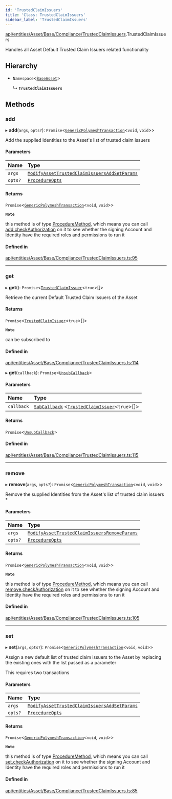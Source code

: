 ```yaml
---
id: 'TrustedClaimIssuers'
title: 'Class: TrustedClaimIssuers'
sidebar_label: 'TrustedClaimIssuers'
---
```


[api/entities/Asset/Base/Compliance/TrustedClaimIssuers](../../../../../../../modules/API/Entities/Asset/Base/Compliance/TrustedClaimIssuers/TrustedClaimIssuers.md).TrustedClaimIssuers

Handles all Asset Default Trusted Claim Issuers related functionality

## Hierarchy

- `Namespace`\<[`BaseAsset`](../../BaseAsset/BaseAsset.md)\>

  ↳ **`TrustedClaimIssuers`**

## Methods

### add

▸ **add**(`args`, `opts?`): `Promise`\<[`GenericPolymeshTransaction`](../../../../../../../modules/Types/Types.md#genericpolymeshtransaction)\<`void`, `void`\>\>

Add the supplied Identities to the Asset's list of trusted claim issuers

#### Parameters

| Name    | Type                                                                                                                                                                                          |
| :------ | :-------------------------------------------------------------------------------------------------------------------------------------------------------------------------------------------- |
| `args`  | [`ModifyAssetTrustedClaimIssuersAddSetParams`](../../../../../../../interfaces/API/Procedures/Types/ModifyAssetTrustedClaimIssuersAddSetParams/ModifyAssetTrustedClaimIssuersAddSetParams.md) |
| `opts?` | [`ProcedureOpts`](../../../../../../../interfaces/Types/ProcedureOpts/ProcedureOpts.md)                                                                                                       |

#### Returns

`Promise`\<[`GenericPolymeshTransaction`](../../../../../../../modules/Types/Types.md#genericpolymeshtransaction)\<`void`, `void`\>\>

**`Note`**

this method is of type [ProcedureMethod](../../../../../../../interfaces/Types/ProcedureMethod/ProcedureMethod.md), which means you can call [add.checkAuthorization](../../../../../../../interfaces/Types/ProcedureMethod/ProcedureMethod.md#checkauthorization)
on it to see whether the signing Account and Identity have the required roles and permissions to run it

#### Defined in

[api/entities/Asset/Base/Compliance/TrustedClaimIssuers.ts:95](https://github.com/PolymeshAssociation/polymesh-sdk/blob/968f8d70c/src/api/entities/Asset/Base/Compliance/TrustedClaimIssuers.ts#L95)

---

### get

▸ **get**(): `Promise`\<[`TrustedClaimIssuer`](../../../../../../../interfaces/Types/TrustedClaimIssuer/TrustedClaimIssuer.md)\<`true`\>[]\>

Retrieve the current Default Trusted Claim Issuers of the Asset

#### Returns

`Promise`\<[`TrustedClaimIssuer`](../../../../../../../interfaces/Types/TrustedClaimIssuer/TrustedClaimIssuer.md)\<`true`\>[]\>

**`Note`**

can be subscribed to

#### Defined in

[api/entities/Asset/Base/Compliance/TrustedClaimIssuers.ts:114](https://github.com/PolymeshAssociation/polymesh-sdk/blob/968f8d70c/src/api/entities/Asset/Base/Compliance/TrustedClaimIssuers.ts#L114)

▸ **get**(`callback`): `Promise`\<[`UnsubCallback`](../../../../../../../modules/Types/Types.md#unsubcallback)\>

#### Parameters

| Name       | Type                                                                                                                                                                                            |
| :--------- | :---------------------------------------------------------------------------------------------------------------------------------------------------------------------------------------------- |
| `callback` | [`SubCallback`](../../../../../../../modules/Types/Types.md#subcallback) \<[`TrustedClaimIssuer`](../../../../../../../interfaces/Types/TrustedClaimIssuer/TrustedClaimIssuer.md)\<`true`\>[]\> |

#### Returns

`Promise`\<[`UnsubCallback`](../../../../../../../modules/Types/Types.md#unsubcallback)\>

#### Defined in

[api/entities/Asset/Base/Compliance/TrustedClaimIssuers.ts:115](https://github.com/PolymeshAssociation/polymesh-sdk/blob/968f8d70c/src/api/entities/Asset/Base/Compliance/TrustedClaimIssuers.ts#L115)

---

### remove

▸ **remove**(`args`, `opts?`): `Promise`\<[`GenericPolymeshTransaction`](../../../../../../../modules/Types/Types.md#genericpolymeshtransaction)\<`void`, `void`\>\>

Remove the supplied Identities from the Asset's list of trusted claim issuers \*

#### Parameters

| Name    | Type                                                                                                                                                                                          |
| :------ | :-------------------------------------------------------------------------------------------------------------------------------------------------------------------------------------------- |
| `args`  | [`ModifyAssetTrustedClaimIssuersRemoveParams`](../../../../../../../interfaces/API/Procedures/Types/ModifyAssetTrustedClaimIssuersRemoveParams/ModifyAssetTrustedClaimIssuersRemoveParams.md) |
| `opts?` | [`ProcedureOpts`](../../../../../../../interfaces/Types/ProcedureOpts/ProcedureOpts.md)                                                                                                       |

#### Returns

`Promise`\<[`GenericPolymeshTransaction`](../../../../../../../modules/Types/Types.md#genericpolymeshtransaction)\<`void`, `void`\>\>

**`Note`**

this method is of type [ProcedureMethod](../../../../../../../interfaces/Types/ProcedureMethod/ProcedureMethod.md), which means you can call [remove.checkAuthorization](../../../../../../../interfaces/Types/ProcedureMethod/ProcedureMethod.md#checkauthorization)
on it to see whether the signing Account and Identity have the required roles and permissions to run it

#### Defined in

[api/entities/Asset/Base/Compliance/TrustedClaimIssuers.ts:105](https://github.com/PolymeshAssociation/polymesh-sdk/blob/968f8d70c/src/api/entities/Asset/Base/Compliance/TrustedClaimIssuers.ts#L105)

---

### set

▸ **set**(`args`, `opts?`): `Promise`\<[`GenericPolymeshTransaction`](../../../../../../../modules/Types/Types.md#genericpolymeshtransaction)\<`void`, `void`\>\>

Assign a new default list of trusted claim issuers to the Asset by replacing the existing ones with the list passed as a parameter

This requires two transactions

#### Parameters

| Name    | Type                                                                                                                                                                                          |
| :------ | :-------------------------------------------------------------------------------------------------------------------------------------------------------------------------------------------- |
| `args`  | [`ModifyAssetTrustedClaimIssuersAddSetParams`](../../../../../../../interfaces/API/Procedures/Types/ModifyAssetTrustedClaimIssuersAddSetParams/ModifyAssetTrustedClaimIssuersAddSetParams.md) |
| `opts?` | [`ProcedureOpts`](../../../../../../../interfaces/Types/ProcedureOpts/ProcedureOpts.md)                                                                                                       |

#### Returns

`Promise`\<[`GenericPolymeshTransaction`](../../../../../../../modules/Types/Types.md#genericpolymeshtransaction)\<`void`, `void`\>\>

**`Note`**

this method is of type [ProcedureMethod](../../../../../../../interfaces/Types/ProcedureMethod/ProcedureMethod.md), which means you can call [set.checkAuthorization](../../../../../../../interfaces/Types/ProcedureMethod/ProcedureMethod.md#checkauthorization)
on it to see whether the signing Account and Identity have the required roles and permissions to run it

#### Defined in

[api/entities/Asset/Base/Compliance/TrustedClaimIssuers.ts:85](https://github.com/PolymeshAssociation/polymesh-sdk/blob/968f8d70c/src/api/entities/Asset/Base/Compliance/TrustedClaimIssuers.ts#L85)
